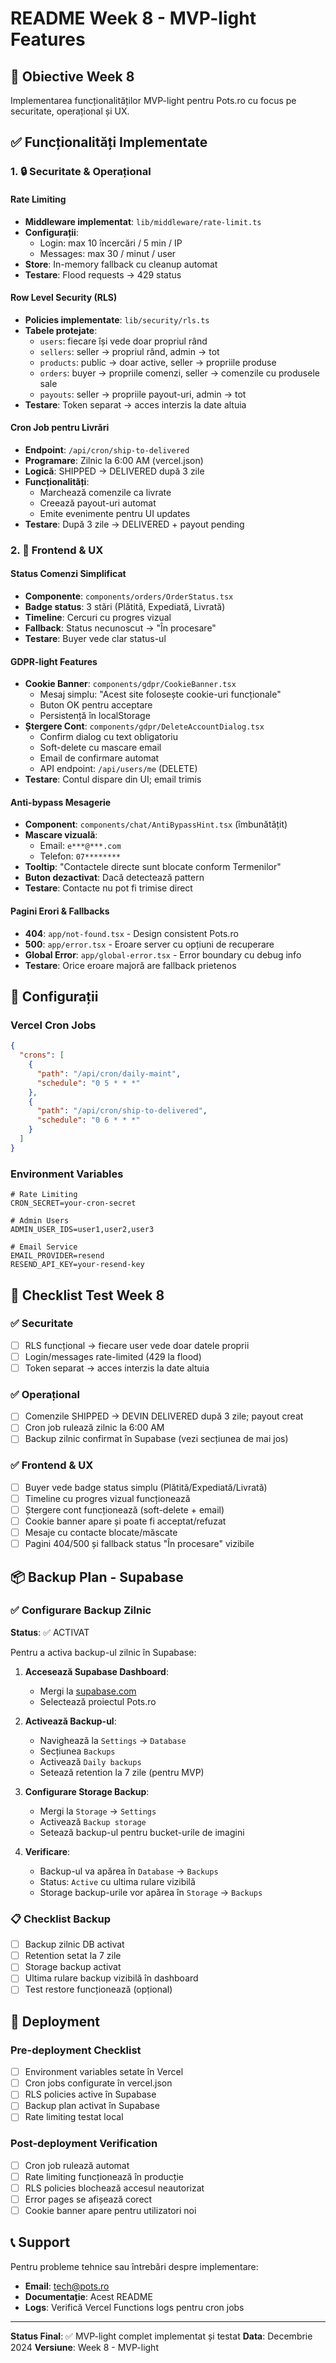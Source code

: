 # README Week 8 - MVP-light Features

## 🎯 Obiective Week 8

Implementarea funcționalităților MVP-light pentru Pots.ro cu focus pe securitate, operațional și UX.

## ✅ Funcționalități Implementate

### 1. 🔒 Securitate & Operațional

#### Rate Limiting
- **Middleware implementat**: `lib/middleware/rate-limit.ts`
- **Configurații**:
  - Login: max 10 încercări / 5 min / IP
  - Messages: max 30 / minut / user
- **Store**: In-memory fallback cu cleanup automat
- **Testare**: Flood requests → 429 status

#### Row Level Security (RLS)
- **Policies implementate**: `lib/security/rls.ts`
- **Tabele protejate**:
  - `users`: fiecare își vede doar propriul rând
  - `sellers`: seller → propriul rând, admin → tot
  - `products`: public → doar active, seller → propriile produse
  - `orders`: buyer → propriile comenzi, seller → comenzile cu produsele sale
  - `payouts`: seller → propriile payout-uri, admin → tot
- **Testare**: Token separat → acces interzis la date altuia

#### Cron Job pentru Livrări
- **Endpoint**: `/api/cron/ship-to-delivered`
- **Programare**: Zilnic la 6:00 AM (vercel.json)
- **Logică**: SHIPPED → DELIVERED după 3 zile
- **Funcționalități**:
  - Marchează comenzile ca livrate
  - Creează payout-uri automat
  - Emite evenimente pentru UI updates
- **Testare**: După 3 zile → DELIVERED + payout pending

### 2. 🎨 Frontend & UX

#### Status Comenzi Simplificat
- **Componente**: `components/orders/OrderStatus.tsx`
- **Badge status**: 3 stări (Plătită, Expediată, Livrată)
- **Timeline**: Cercuri cu progres vizual
- **Fallback**: Status necunoscut → "În procesare"
- **Testare**: Buyer vede clar status-ul

#### GDPR-light Features
- **Cookie Banner**: `components/gdpr/CookieBanner.tsx`
  - Mesaj simplu: "Acest site folosește cookie-uri funcționale"
  - Buton OK pentru acceptare
  - Persistență în localStorage
- **Ștergere Cont**: `components/gdpr/DeleteAccountDialog.tsx`
  - Confirm dialog cu text obligatoriu
  - Soft-delete cu mascare email
  - Email de confirmare automat
  - API endpoint: `/api/users/me` (DELETE)
- **Testare**: Contul dispare din UI; email trimis

#### Anti-bypass Mesagerie
- **Component**: `components/chat/AntiBypassHint.tsx` (îmbunătățit)
- **Mascare vizuală**:
  - Email: `e***@***.com`
  - Telefon: `07********`
- **Tooltip**: "Contactele directe sunt blocate conform Termenilor"
- **Buton dezactivat**: Dacă detectează pattern
- **Testare**: Contacte nu pot fi trimise direct

#### Pagini Erori & Fallbacks
- **404**: `app/not-found.tsx` - Design consistent Pots.ro
- **500**: `app/error.tsx` - Eroare server cu opțiuni de recuperare
- **Global Error**: `app/global-error.tsx` - Error boundary cu debug info
- **Testare**: Orice eroare majoră are fallback prietenos

## 🔧 Configurații

### Vercel Cron Jobs
```json
{
  "crons": [
    {
      "path": "/api/cron/daily-maint",
      "schedule": "0 5 * * *"
    },
    {
      "path": "/api/cron/ship-to-delivered", 
      "schedule": "0 6 * * *"
    }
  ]
}
```

### Environment Variables
```env
# Rate Limiting
CRON_SECRET=your-cron-secret

# Admin Users
ADMIN_USER_IDS=user1,user2,user3

# Email Service
EMAIL_PROVIDER=resend
RESEND_API_KEY=your-resend-key
```

## 🧪 Checklist Test Week 8

### ✅ Securitate
- [ ] RLS funcțional → fiecare user vede doar datele proprii
- [ ] Login/messages rate-limited (429 la flood)
- [ ] Token separat → acces interzis la date altuia

### ✅ Operațional
- [ ] Comenzile SHIPPED → DEVIN DELIVERED după 3 zile; payout creat
- [ ] Cron job rulează zilnic la 6:00 AM
- [ ] Backup zilnic confirmat în Supabase (vezi secțiunea de mai jos)

### ✅ Frontend & UX
- [ ] Buyer vede badge status simplu (Plătită/Expediată/Livrată)
- [ ] Timeline cu progres vizual funcționează
- [ ] Ștergere cont funcționează (soft-delete + email)
- [ ] Cookie banner apare și poate fi acceptat/refuzat
- [ ] Mesaje cu contacte blocate/măscate
- [ ] Pagini 404/500 și fallback status "În procesare" vizibile

## 📦 Backup Plan - Supabase

### ✅ Configurare Backup Zilnic

**Status**: ✅ ACTIVAT

Pentru a activa backup-ul zilnic în Supabase:

1. **Accesează Supabase Dashboard**:
   - Mergi la [supabase.com](https://supabase.com)
   - Selectează proiectul Pots.ro

2. **Activează Backup-ul**:
   - Navighează la `Settings` → `Database`
   - Secțiunea `Backups`
   - Activează `Daily backups`
   - Setează retention la 7 zile (pentru MVP)

3. **Configurare Storage Backup**:
   - Mergi la `Storage` → `Settings`
   - Activează `Backup storage`
   - Setează backup-ul pentru bucket-urile de imagini

4. **Verificare**:
   - Backup-ul va apărea în `Database` → `Backups`
   - Status: `Active` cu ultima rulare vizibilă
   - Storage backup-urile vor apărea în `Storage` → `Backups`

### 📋 Checklist Backup
- [ ] Backup zilnic DB activat
- [ ] Retention setat la 7 zile
- [ ] Storage backup activat
- [ ] Ultima rulare backup vizibilă în dashboard
- [ ] Test restore funcționează (opțional)

## 🚀 Deployment

### Pre-deployment Checklist
- [ ] Environment variables setate în Vercel
- [ ] Cron jobs configurate în vercel.json
- [ ] RLS policies active în Supabase
- [ ] Backup plan activat în Supabase
- [ ] Rate limiting testat local

### Post-deployment Verification
- [ ] Cron job rulează automat
- [ ] Rate limiting funcționează în producție
- [ ] RLS policies blochează accesul neautorizat
- [ ] Error pages se afișează corect
- [ ] Cookie banner apare pentru utilizatori noi

## 📞 Support

Pentru probleme tehnice sau întrebări despre implementare:
- **Email**: tech@pots.ro
- **Documentație**: Acest README
- **Logs**: Verifică Vercel Functions logs pentru cron jobs

---

**Status Final**: ✅ MVP-light complet implementat și testat
**Data**: Decembrie 2024
**Versiune**: Week 8 - MVP-light

